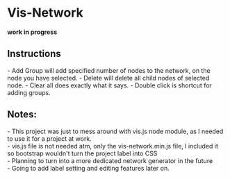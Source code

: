 # Vis-Network
**work in progress**<br>
<h2>Instructions</h2>
- Add Group will add specified number of nodes to the network, on the node you have selected.
- Delete will delete all child nodes of selected node.
- Clear all does exactly what it says.
- Double click is shortcut for adding groups.
<h2>Notes: </h2>
- This project was just to mess around with vis.js node module, as I needed to use it for a project at work. <br>
- vis.js file is not needed atm, only the vis-network.min.js file, I included it so bootstrap wouldn't turn the project label into CSS<br>
- Planning to turn into a more dedicated network generator in the future <br>
- Going to add label setting and editing features later on.<br>
